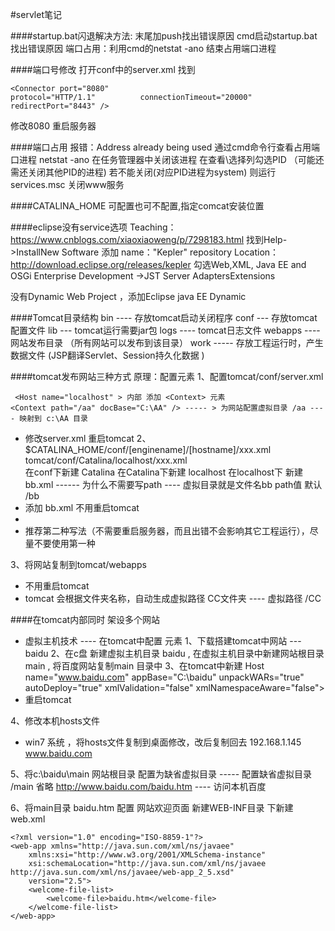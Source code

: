 #servlet笔记

####startup.bat闪退解决方法:
末尾加push找出错误原因
cmd启动startup.bat找出错误原因
端口占用：利用cmd的netstat -ano 结束占用端口进程



####端口号修改
打开conf中的server.xml
找到
```
<Connector port="8080"
protocol="HTTP/1.1"          connectionTimeout="20000"
redirectPort="8443" />
```
修改8080
重启服务器

####端口占用
报错：Address already being used
通过cmd命令行查看占用端口进程
netstat -ano
在任务管理器中关闭该进程
在查看\选择列勾选PID
（可能还需还关闭其他PID的进程)
若不能关闭(对应PID进程为system)
则运行services.msc 关闭www服务

####CATALINA_HOME
可配置也可不配置,指定comcat安装位置

####eclipse没有service选项
Teaching：https://www.cnblogs.com/xiaoxiaoweng/p/7298183.html
找到Help->InstallNew Software
添加
name："Kepler" repository
Location：http://download.eclipse.org/releases/kepler
勾选Web,XML, Java EE and OSGi Enterprise Development ->JST Server AdaptersExtensions

没有Dynamic Web Project ，添加Eclipse java EE Dynamic

####Tomcat目录结构
bin ---- 存放tomcat启动关闭程序 
conf --- 存放tomcat 配置文件
lib --- tomcat运行需要jar包
logs ---- tomcat日志文件
webapps ----  网站发布目录 （所有网站可以发布到该目录）
work ----- 存放工程运行时，产生数据文件 (JSP翻译Servlet、Session持久化数据 )

####tomcat发布网站三种方式
原理：配置<Context>元素
1、配置tomcat/conf/server.xml 
```
 <Host name="localhost" > 内部 添加 <Context> 元素
<Context path="/aa" docBase="C:\AA" /> ----- > 为网站配置虚拟目录 /aa ---- 映射到 c:\AA 目录
```
* 修改server.xml 重启tomcat
2、
$CATALINA_HOME/conf/[enginename]/[hostname]/xxx.xml
tomcat/conf/Catalina/localhost/xxx.xml  
在conf下新建 Catalina 
在Catalina下新建 localhost
在localhost下 新建 bb.xml 
<Context docBase="C:\BB" /> ------ 为什么不需要写path ---- 虚拟目录就是文件名bb path值 默认 /bb
* 添加 bb.xml 不用重启tomcat
* 
* 推荐第二种写法（不需要重启服务器，而且出错不会影响其它工程运行），尽量不要使用第一种 

3、将网站复制到tomcat/webapps 
* 不用重启tomcat
* tomcat 会根据文件夹名称，自动生成虚拟路径 CC文件夹 ---- 虚拟路径 /CC


####在tomcat内部同时 架设多个网站 
* 虚拟主机技术  ---- 在tomcat中配置 <Host> 元素 
1、下载搭建tomcat中网站 --- baidu
2、在c盘 新建虚拟主机目录 baidu , 在虚拟主机目录中新建网站根目录 main , 将百度网站复制main 目录中
3、在tomcat中新建<Host> 
Host name="www.baidu.com"  appBase="C:\baidu"
            unpackWARs="true" autoDeploy="true"
            xmlValidation="false" xmlNamespaceAware="false">
	  </Host>
* 重启tomcat

4、修改本机hosts文件 
* win7 系统 ，将hosts文件复制到桌面修改，改后复制回去 
192.168.1.145   www.baidu.com

5、将c:\baidu\main 网站根目录 配置为缺省虚拟目录 
<Context path="" docBase="main" /> ----- 配置缺省虚拟目录 /main 省略 
http://www.baidu.com/baidu.htm ---- 访问本机百度 

6、将main目录 baidu.htm 配置 网站欢迎页面 
新建WEB-INF目录 下新建web.xml 
```
<?xml version="1.0" encoding="ISO-8859-1"?>
<web-app xmlns="http://java.sun.com/xml/ns/javaee"
    xmlns:xsi="http://www.w3.org/2001/XMLSchema-instance"
    xsi:schemaLocation="http://java.sun.com/xml/ns/javaee http://java.sun.com/xml/ns/javaee/web-app_2_5.xsd"
    version="2.5">
    <welcome-file-list>
        <welcome-file>baidu.htm</welcome-file>
    </welcome-file-list>
</web-app>
```




